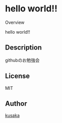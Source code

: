 hello world!!
====

Overview

hello world!!

## Description

githubのお勉強会

## License

MIT

## Author

[kusaka](https://github.com/kusaka3/)

